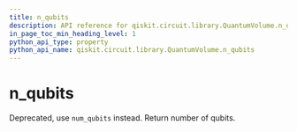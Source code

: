 ```yaml
---
title: n_qubits
description: API reference for qiskit.circuit.library.QuantumVolume.n_qubits
in_page_toc_min_heading_level: 1
python_api_type: property
python_api_name: qiskit.circuit.library.QuantumVolume.n_qubits
---
```


# n\_qubits

Deprecated, use `num_qubits` instead. Return number of qubits.

